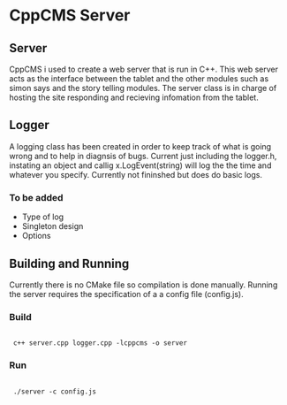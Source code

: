 <h1>CppCMS Server</h1>

<h2>Server</h2>
<p>CppCMS i used to create a web server that is run in C++.  This web server acts as the interface between the tablet and the other modules such as simon says and the story telling modules. The server class is in charge of hosting the site responding and recieving infomation from the tablet. </p>

<h2>Logger</h2>
A logging class has been created in order to keep track of what is going wrong and to help in diagnsis of bugs. Current just including the logger.h, instating an object and callig x.LogEvent(string) will log the the time and whatever you specify. Currently not fininshed but does do basic logs.

<h3>To be added</h3>
<ul>
<li>Type of log</li>
<li>Singleton design</li>
<li>Options</li>
</ul>


<h2>Building and Running</h2>
<p>Currently there is no CMake file so compilation is done manually. Running the server requires the specification of a a config file (config.js). </p>

<h3>Build</h3>
<pre><code>
 c++ server.cpp logger.cpp -lcppcms -o server
</code></pre>

<h3>Run</h3>
<pre><code>
 ./server -c config.js
</code></pre>



